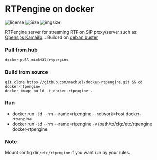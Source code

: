 # RTPengine on docker
![license](https://img.shields.io/github/license/mach1el/docker-rtpengine?color=pink&style=plastic)
![Size](https://img.shields.io/github/repo-size/mach1el/docker-rtpengine?style=plastic)
![imgsize](https://img.shields.io/docker/image-size/mich43l/rtpengine?color=grey&style=plastic)

RTPengine server for streaming RTP on SIP proxy/server such as: [Opensips](https://www.opensips.org/),[Kamailio](https://www.kamailio.org/w/)...
Builded on [debian buster](https://www.debian.org/releases/buster/)

### Pull from hub
	docker pull mich43l/rtpengine

### Build from source
	git clone https://github.com/mach1el/docker-rtpengine.git && cd docker-rtpengine
	docker image build -t docker-rtpengine .
	
### Run
*	docker run -tid --rm --name=rtpengine --network=host docker-rtpengine
* docker run -tid --rm --name=rtpengine -v /path/to/cfg:/etc/rtpengine docker-rtpengine

### Note
Mount config dir `/etc/rtpengine`  if you want run by your rules.
